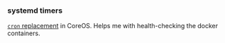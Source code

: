 ### systemd timers

[`cron` replacement](https://coreos.com/os/docs/latest/scheduling-tasks-with-systemd-timers.html) in CoreOS. Helps me with health-checking the docker containers.
